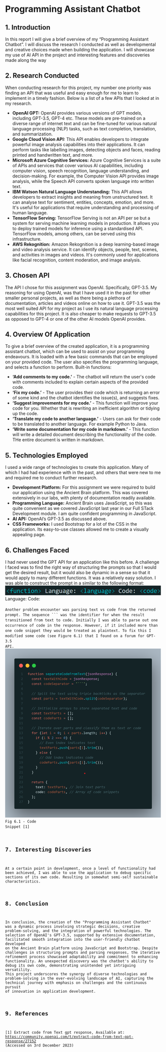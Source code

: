# Programming Assistant Chatbot
## 1. Introduction
In this report I will give a brief overview of my “Programming Assistant Chatbot”. I will
discuss the research I conducted as well as developmental and creative choices made when
building the application. I will showcase my use of AI API in the project and interesting
features and discoveries made along the way
## 2. Research Conducted
When conducting research for this project, my number one priority was finding an API that
was useful and easy enough for me to learn to implement in a timely fashion. Below is a list
of a few APIs that I looked at in my research.
- **OpenAI GPT:** OpenAI provides various versions of GPT models, including GPT-3.5,
GPT-4 etc. These models are pre-trained on a diverse range of internet text and can
be fine-tuned for various natural language processing (NLP) tasks, such as text
completion, translation, and summarization.
- **Google Cloud Vision API:** This API enables developers to integrate powerful image
analysis capabilities into their applications. It can perform tasks like labelling images,
detecting objects and faces, reading printed and handwritten text, and more.
- **Microsoft Azure Cognitive Services:** Azure Cognitive Services is a suite of APIs
and services that cover various AI capabilities, including computer vision, speech
recognition, language understanding, and decision-making. For example, the
Computer Vision API provides image analysis, while the Speech API converts
spoken language into written text.
- **IBM Watson Natural Language Understanding:** This API allows developers to
extract insights and meaning from unstructured text. It can analyse text for sentiment,
entities, concepts, emotion, and more. It's useful for applications that require
understanding and processing of human language.
- **TensorFlow Serving:** TensorFlow Serving is not an API per se but a system for
serving machine learning models in production. It allows you to deploy trained
models for inference using a standardised API. TensorFlow models, among others,
can be served using this infrastructure.
- **AWS Rekognition:** Amazon Rekognition is a deep learning-based image and video
analysis service. It can identify objects, people, text, scenes, and activities in images
and videos. It's commonly used for applications like facial recognition, content
moderation, and image analysis.
## 3. Chosen API
The API I chose for this assignment was OpenAI. Specifically, GPT-3.5. My reasoning for
using OpenAI, was that I have used it in the past for other smaller personal projects, as well
as there being a plethora of documentation, articles and videos online on how to use it.
GPT-3.5 was the most well suited API for my project as I use its natural language processing
capabilities for this project. It is also cheaper to make requests to GPT-3.5 as opposed to
GPT-4 or one of the other AI models OpenAI provides.
## 4. Overview Of Application
To give a brief overview of the created application, it is a programming assistant chatbot,
which can be used to assist on your programming endeavours. It is loaded with a few basic
commands that can be employed on your provided code. The user also specifies the
programming language, and selects a function to perform.
Built-in functions:
- **‘Add comments to my code.’** - The chatbot will return the user's code with
comments included to explain certain aspects of the provided code.
- **‘Fix my code.’** - The user provides their code which is returning an error of some
kind and the chatbot identifies the issue(s), and suggests fixes.
- **‘Suggest improvements for my code.’** - This function will improve your code for
you. Whether that is rewriting an inefficient algorithm or tidying up the code.
- **‘Translate my code to another language.’** - Users can ask for their code to be
translated to another language. For example Python to Java.
- **‘Write some documentation for my code in markdown.’** - This function will write a
detailed document describing the functionality of the code. THe entire document is
written in markdown.
## 5. Technologies Employed
I used a wide range of technologies to create this application. Many of which I had had
experience with in the past, and others that were new to me and required me to conduct
further research.
- **Development Platform:** For this assignment we were required to build our
application using the Ancient Brain platform. This was covered extensively in our
labs, with plenty of documentation readily available.
- **Programming Language:** Ancient Brain uses JavaScript, so this was quite
convenient as we covered JavaScript last year in our Full STack Development
module. I am quite confident programming in JavaScript.
- **AI API:** OpenAI’s GPT-3.5 as discussed above.
- **CSS Frameworks:** I used Bootstrap for a lot of the CSS in the application. Its
easy-to-use classes allowed me to create a visually appealing page.
## 6. Challenges Faced
I had never used the GPT API for an application like this before. A challenge I faced was to
find the right way of structuring the prompts so that I would get the desired result, but it
would also be dynamic in a sense so that it would apply to many different functions. It was a
relatively easy solution. I was able to construct the prompt in a similar to the following format:\
![Sample Code Format](images/codeformat.png)
<function> Language: <language> Code: <code>\
Another problem encounter was parsing text vs code from the returned prompt. The
sequence ``` was the identifier for when the result transitioned from text to code. Initially I
was able to parse out one occurrence of code in the response. However, if it included more
than one code snippet they would be treated as plaintext. To fix this I modified some code
(see Figure 6.1) that I found on a forum for GPT-3.5 API.
![Code Snippet](images/snippet.png)
Fig 6.1 - Code Snippet [1]
## 7. Interesting Discoveries
At a certain point in development, once a level of functionality had been achieved, I was able
to use the application to debug specific sections of its own code. Resulting in somewhat
semi-self sustainable characteristics.
## 8. Conclusion
In conclusion, the creation of the "Programming Assistant Chatbot" was a dynamic process
involving strategic decisions, creative problem-solving, and the integration of powerful
technologies. The selection of OpenAI's GPT-3.5, supported by extensive documentation,
facilitated smooth integration into the user-friendly chatbot developed on the Ancient Brain
platform using JavaScript and Bootstrap. Despite challenges in structuring prompts and
parsing responses, the iterative refinement process showcased adaptability and commitment
to enhancing functionality. An unexpected discovery was the chatbot's ability to debug its
own code, demonstrating unintended yet intriguing versatility. This project underscores the
synergy of diverse technologies and problem-solving in the ever-evolving landscape of AI,
capturing the technical journey with emphasis on challenges and the continuous pursuit of
innovation in application development.
## 9. References
[1] Extract code from Text gpt response, Available at:
https://community.openai.com/t/extract-code-from-text-gpt-response/27152 (Accessed on
3rd December 2023)
